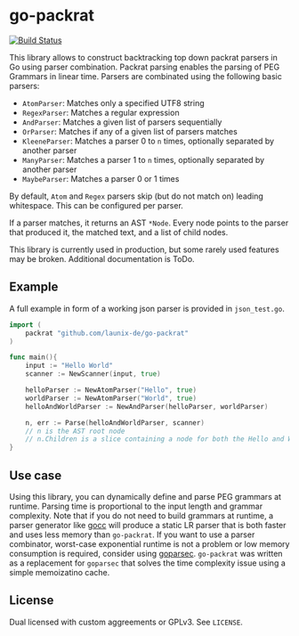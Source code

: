 go-packrat
============================

[![Build Status](https://travis-ci.com/launix-de/go-packrat.svg?branch=master)](https://travis-ci.com/launix-de/go-packrat)


This library allows to construct backtracking top down packrat parsers in Go using parser combination. Packrat parsing enables the parsing of PEG Grammars in linear time. Parsers are combinated using the following basic parsers:

- `AtomParser`: Matches only a specified UTF8 string
- `RegexParser`: Matches a regular expression
- `AndParser`: Matches a given list of parsers sequentially
- `OrParser`: Matches if any of a given list of parsers matches
- `KleeneParser`: Matches a parser 0 to `n` times, optionally separated by another parser
- `ManyParser`: Matches a parser 1 to `n` times, optionally separated by another parser
- `MaybeParser`: Matches a parser 0 or 1 times

By default, `Atom` and `Regex` parsers skip (but do not match on) leading whitespace. This can be configured per parser.

If a parser matches, it returns an AST `*Node`. Every node points to the parser that produced it, the matched text, and a list of child nodes.

This library is currently used in production, but some rarely used features may be broken. Additional documentation is ToDo.

Example
-----------

A full example in form of a working json parser is provided in `json_test.go`.

```go
import (
    packrat "github.com/launix-de/go-packrat"
)

func main(){
    input := "Hello World"
    scanner := NewScanner(input, true)

    helloParser := NewAtomParser("Hello", true)
    worldParser := NewAtomParser("World", true)
    helloAndWorldParser := NewAndParser(helloParser, worldParser)

    n, err := Parse(helloAndWorldParser, scanner)
    // n is the AST root node
    // n.Children is a slice containing a node for both the Hello and World parser
}
```

Use case
-----------
Using this library, you can dynamically define and parse PEG grammars at runtime. Parsing time is proportional to the input length and grammar complexity. Note that if you do not need to build grammars at runtime, a parser generator like [gocc](https://github.com/goccmack/gocc) will produce a static LR parser that is both faster and uses less memory than `go-packrat`. If you want to use a parser combinator, worst-case exponential runtime is not a problem or low memory consumption is required, consider using [goparsec](https://github.com/prataprc/goparsec). `go-packrat` was written as a replacement for `goparsec` that solves the time complexity issue using a simple memoizatino cache. 

License
------------
Dual licensed with custom aggreements or GPLv3. See `LICENSE`.
